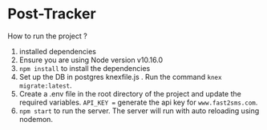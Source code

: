 # Post-Tracker

How to run the project ?

1. installed dependencies
2. Ensure you are using Node version v10.16.0
3. `npm install` to install the dependencies
4. Set up the DB in postgres knexfile.js . Run the command `knex migrate:latest`.
5. Create a .env file in the root directory of the project and update the required variables.
`API_KEY =` generate the api key for `www.fast2sms.com`.
7. `npm start` to run the server.
The server will run with auto reloading using nodemon.